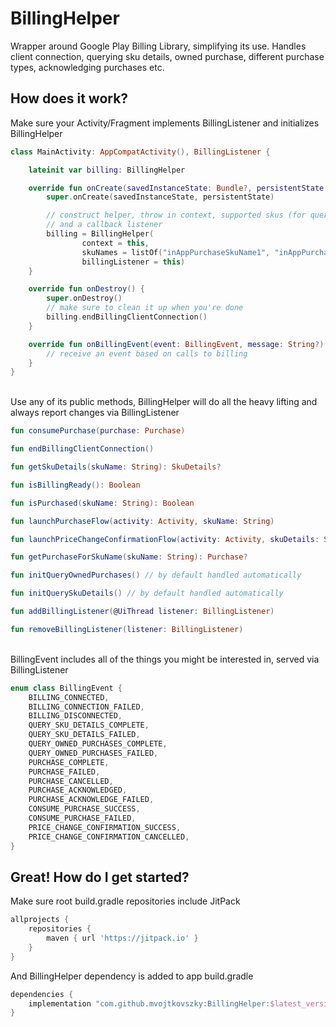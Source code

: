 # BillingHelper
Wrapper around Google Play Billing Library, simplifying its use. 
Handles client connection, querying sku details, owned purchase, different purchase types, acknowledging purchases etc.

## How does it work?
Make sure your Activity/Fragment implements BillingListener and initializes BillingHelper
``` kotlin
class MainActivity: AppCompatActivity(), BillingListener {

    lateinit var billing: BillingHelper

    override fun onCreate(savedInstanceState: Bundle?, persistentState: PersistableBundle?) {
        super.onCreate(savedInstanceState, persistentState)

        // construct helper, throw in context, supported skus (for query puproses)
        // and a callback listener
        billing = BillingHelper(
                context = this, 
                skuNames = listOf("inAppPurchaseSkuName1", "inAppPurchaseSkuName2", "subscriptionSkuName")
                billingListener = this)
    }

    override fun onDestroy() {
        super.onDestroy()
        // make sure to clean it up when you're done
        billing.endBillingClientConnection()
    }

    override fun onBillingEvent(event: BillingEvent, message: String?) {
        // receive an event based on calls to billing
    }
}
```

<br/>Use any of its public methods, BillingHelper will do all the heavy lifting and always report changes via BillingListener
``` kotlin
fun consumePurchase(purchase: Purchase)

fun endBillingClientConnection()

fun getSkuDetails(skuName: String): SkuDetails?

fun isBillingReady(): Boolean

fun isPurchased(skuName: String): Boolean

fun launchPurchaseFlow(activity: Activity, skuName: String)

fun launchPriceChangeConfirmationFlow(activity: Activity, skuDetails: SkuDetails)

fun getPurchaseForSkuName(skuName: String): Purchase?

fun initQueryOwnedPurchases() // by default handled automatically 

fun initQuerySkuDetails() // by default handled automatically 

fun addBillingListener(@UiThread listener: BillingListener)

fun removeBillingListener(listener: BillingListener)
```

<br/>BillingEvent includes all of the things you might be interested in, served via BillingListener 
``` kotlin
enum class BillingEvent {
    BILLING_CONNECTED,
    BILLING_CONNECTION_FAILED,
    BILLING_DISCONNECTED,
    QUERY_SKU_DETAILS_COMPLETE,
    QUERY_SKU_DETAILS_FAILED,
    QUERY_OWNED_PURCHASES_COMPLETE,
    QUERY_OWNED_PURCHASES_FAILED,
    PURCHASE_COMPLETE,
    PURCHASE_FAILED,
    PURCHASE_CANCELLED,
    PURCHASE_ACKNOWLEDGED,
    PURCHASE_ACKNOWLEDGE_FAILED,
    CONSUME_PURCHASE_SUCCESS,
    CONSUME_PURCHASE_FAILED,
    PRICE_CHANGE_CONFIRMATION_SUCCESS,
    PRICE_CHANGE_CONFIRMATION_CANCELLED,
}
```

## Great! How do I get started?
Make sure root build.gradle repositories include JitPack
``` gradle
allprojects {
    repositories {
        maven { url 'https://jitpack.io' }
    }
}
```

And BillingHelper dependency is added to app build.gradle
``` gradle
dependencies {
    implementation "com.github.mvojtkovszky:BillingHelper:$latest_version"
}
```
